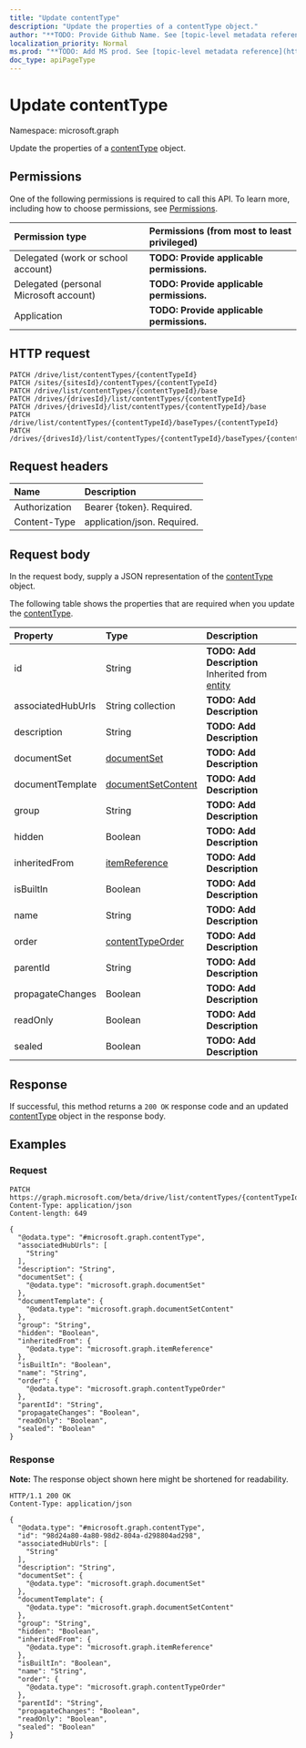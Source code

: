 ```yaml
---
title: "Update contentType"
description: "Update the properties of a contentType object."
author: "**TODO: Provide Github Name. See [topic-level metadata reference](https://msgo.azurewebsites.net/add/document/guidelines/metadata.html#topic-level-metadata)**"
localization_priority: Normal
ms.prod: "**TODO: Add MS prod. See [topic-level metadata reference](https://msgo.azurewebsites.net/add/document/guidelines/metadata.html#topic-level-metadata)**"
doc_type: apiPageType
---
```


# Update contentType
Namespace: microsoft.graph

Update the properties of a [contentType](../resources/contenttype.md) object.

## Permissions
One of the following permissions is required to call this API. To learn more, including how to choose permissions, see [Permissions](/graph/permissions-reference).

|Permission type|Permissions (from most to least privileged)|
|:---|:---|
|Delegated (work or school account)|**TODO: Provide applicable permissions.**|
|Delegated (personal Microsoft account)|**TODO: Provide applicable permissions.**|
|Application|**TODO: Provide applicable permissions.**|

## HTTP request

<!-- {
  "blockType": "ignored"
}
-->
``` http
PATCH /drive/list/contentTypes/{contentTypeId}
PATCH /sites/{sitesId}/contentTypes/{contentTypeId}
PATCH /drive/list/contentTypes/{contentTypeId}/base
PATCH /drives/{drivesId}/list/contentTypes/{contentTypeId}
PATCH /drives/{drivesId}/list/contentTypes/{contentTypeId}/base
PATCH /drive/list/contentTypes/{contentTypeId}/baseTypes/{contentTypeId}
PATCH /drives/{drivesId}/list/contentTypes/{contentTypeId}/baseTypes/{contentTypeId}
```

## Request headers
|Name|Description|
|:---|:---|
|Authorization|Bearer {token}. Required.|
|Content-Type|application/json. Required.|

## Request body
In the request body, supply a JSON representation of the [contentType](../resources/contenttype.md) object.

The following table shows the properties that are required when you update the [contentType](../resources/contenttype.md).

|Property|Type|Description|
|:---|:---|:---|
|id|String|**TODO: Add Description** Inherited from [entity](../resources/entity.md)|
|associatedHubUrls|String collection|**TODO: Add Description**|
|description|String|**TODO: Add Description**|
|documentSet|[documentSet](../resources/documentset.md)|**TODO: Add Description**|
|documentTemplate|[documentSetContent](../resources/documentsetcontent.md)|**TODO: Add Description**|
|group|String|**TODO: Add Description**|
|hidden|Boolean|**TODO: Add Description**|
|inheritedFrom|[itemReference](../resources/itemreference.md)|**TODO: Add Description**|
|isBuiltIn|Boolean|**TODO: Add Description**|
|name|String|**TODO: Add Description**|
|order|[contentTypeOrder](../resources/contenttypeorder.md)|**TODO: Add Description**|
|parentId|String|**TODO: Add Description**|
|propagateChanges|Boolean|**TODO: Add Description**|
|readOnly|Boolean|**TODO: Add Description**|
|sealed|Boolean|**TODO: Add Description**|



## Response

If successful, this method returns a `200 OK` response code and an updated [contentType](../resources/contenttype.md) object in the response body.

## Examples

### Request
<!-- {
  "blockType": "request",
  "name": "update_contenttype"
}
-->
``` http
PATCH https://graph.microsoft.com/beta/drive/list/contentTypes/{contentTypeId}
Content-Type: application/json
Content-length: 649

{
  "@odata.type": "#microsoft.graph.contentType",
  "associatedHubUrls": [
    "String"
  ],
  "description": "String",
  "documentSet": {
    "@odata.type": "microsoft.graph.documentSet"
  },
  "documentTemplate": {
    "@odata.type": "microsoft.graph.documentSetContent"
  },
  "group": "String",
  "hidden": "Boolean",
  "inheritedFrom": {
    "@odata.type": "microsoft.graph.itemReference"
  },
  "isBuiltIn": "Boolean",
  "name": "String",
  "order": {
    "@odata.type": "microsoft.graph.contentTypeOrder"
  },
  "parentId": "String",
  "propagateChanges": "Boolean",
  "readOnly": "Boolean",
  "sealed": "Boolean"
}
```


### Response
**Note:** The response object shown here might be shortened for readability.
<!-- {
  "blockType": "response",
  "truncated": true
}
-->
``` http
HTTP/1.1 200 OK
Content-Type: application/json

{
  "@odata.type": "#microsoft.graph.contentType",
  "id": "98d24a80-4a80-98d2-804a-d298804ad298",
  "associatedHubUrls": [
    "String"
  ],
  "description": "String",
  "documentSet": {
    "@odata.type": "microsoft.graph.documentSet"
  },
  "documentTemplate": {
    "@odata.type": "microsoft.graph.documentSetContent"
  },
  "group": "String",
  "hidden": "Boolean",
  "inheritedFrom": {
    "@odata.type": "microsoft.graph.itemReference"
  },
  "isBuiltIn": "Boolean",
  "name": "String",
  "order": {
    "@odata.type": "microsoft.graph.contentTypeOrder"
  },
  "parentId": "String",
  "propagateChanges": "Boolean",
  "readOnly": "Boolean",
  "sealed": "Boolean"
}
```

